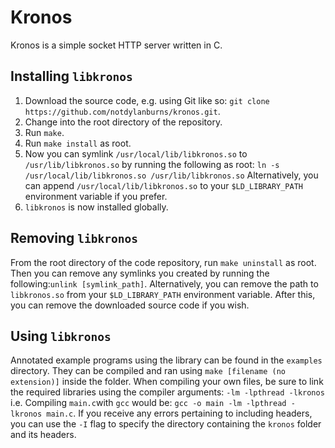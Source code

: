 # Kronos
Kronos is a simple socket HTTP server written in C.

## Installing `libkronos`

1) Download the source code, e.g. using Git like so: 
`git clone https://github.com/notdylanburns/kronos.git`.
2) Change into the root directory of the repository.
3) Run `make`.
4) Run `make install` as root.
5) Now you can symlink `/usr/local/lib/libkronos.so` to `/usr/lib/libkronos.so` by running the following as root:
`ln -s /usr/local/lib/libkronos.so /usr/lib/libkronos.so`
Alternatively, you can append `/usr/local/lib/libkronos.so` to your `$LD_LIBRARY_PATH` environment variable if you prefer.
6) `libkronos` is now installed globally.

## Removing `libkronos`

From the root directory of the code repository, run `make uninstall` as root. Then you can remove any symlinks you created by running the following:`unlink [symlink_path]`. Alternatively, you can remove the path to `libkronos.so` from your `$LD_LIBRARY_PATH` environment variable. After this, you can remove the downloaded source code if you wish.

## Using `libkronos`

Annotated example programs using the library can be found in the `examples` directory. They can be compiled and ran using `make [filename (no extension)]` inside the folder. When compiling your own files, be sure to link the required libraries using the compiler arguments:
 `-lm -lpthread -lkronos`
 i.e. Compiling `main.c`with `gcc` would be: 
 `gcc -o main -lm -lpthread -lkronos main.c`.
If you receive any errors pertaining to including headers, you can use the `-I` flag to specify the directory containing the `kronos` folder and its headers. 
